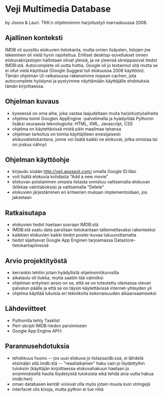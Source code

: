 # Veji Multimedia Database
by Joona & Lauri. TKK:n ohjelmoinnin harjoitustyö marraskuussa 2008.

## Ajallinen konteksti
IMDB oli suosittu elokuvien tietokanta, mutta omien lisäysten, listojen jne tekeminen oli vielä hyvin rajoitettua. Erilliset desktop-sovellukset omien elokuvakirjastojen hallintaan olivat yleisiä, ja ne yleensä skreippasivat tiedot IMDB:stä.
Autocomplete oli uutta hottia, Google oli jo testannut sitä mutta se ei ollut vielä käytössä (Google Suggest tuli elokuussa 2008 käyttöön). Tämän ohjelman UI-ratkaisussa rakensimme nopean cachen, jota autocomplete hyödynsi ja pystyimme näyttämään käyttäjälle ehdotuksia tämän kirjoittaessa.

## Ohjelman kuvaus
- kyseessä on oma aihe, joka vastaa laajudeltaan muita harjoitustyöaiheita
- ohjelma toimii Googlen AppEngine -palvelimella ja hyädyntää Pythonin lisäksi seuraavia
  teknologioita: HTML, XML, Javascript, CSS
- ohjelma on käytettävissä mistä päin maailmaa tahansa
- ohjelman tarkoitus on toimia käyttäjilleen ensisijaisesti elokuvatietokantana,
  jonne voi lisätä kaikki ne elokuvat, jotka omistaa tai on joskus nähnyt

## Ohjelman käyttöohje
- kirjaudu sisään http://veji.appspot.com/ omalla Google ID:lläsi
- voit lisätä elokuvia kohdasta "Add a new movie"
- elokuvan poistaminen omasta listasta onnistuu valitsemalla elokuvan (klikkaa
  valintaboksia) ja valitsemalla "Delete"
- elokuvien järjestäminen eri kriteerien mukaan implementoidaan, jos jaksetaan

## Ratkaisutapa
- elokuvien tiedot haetaan suoraan IMDB:stä
- IMDB:stä saatu data parsitaan tietokantaan tallennettavaksi rakenteeksi
- kaikkien elokuvien kaikki tiedot poster-kuvaa lukuunottamatta 
- tiedot sijaitsevat Google App Enginen tarjoamassa Datastore-tietokantapilvessä
  

## Arvio projektityöstä
- kerrankin tehtiin jotain hyädyllistä ohjelmointikurssilla
- aikataulu oli tiukka, mutta saatiin tää valmiiksi
- ohjelman erityinen ansio on se, että se on toteutettu olemassa olevan 
  palvelun päälle ja että se on täysin käytettävissä internet-yhteyden yli
- ohjelma käyttää lukuisia eri tekniikoita kokonaisuuden aikaansaamiseksi


## Lähdeviitteet
- Pythonilla tehty Tasklist
- Perl-skripti IMDB-tiedon parsimiseen
- Google App Engine API:t


## Parannusehdotuksia
- tehokkuus huono
-- jos uusi elokuva jo listassa/db:ssä, ei lähdetä etsimään sitä imdb:stä
-- "reaaliaikainen" haku vain jo löydettyihin tuloksiin (käyttäjän
   kirjoittaessa elokuvahakuun haetaan jo ensimmäisellä haulla löydetyistä
   tuloksista eikä tehdä aina uutta hakua imdb:hen)
- oman databasen kentät voisivat olla myös jotain muuta kuin stringejä
- interfacet olis kivoja, mutta python ei tue niitä  
